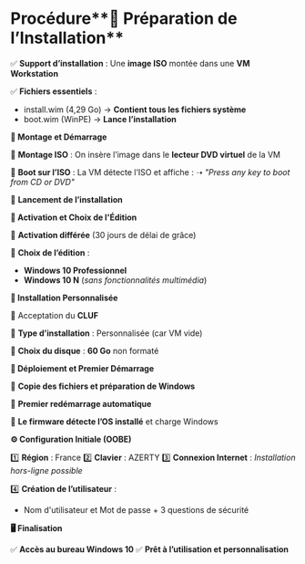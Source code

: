 # Procédure**📂 Préparation de l’Installation**

✅ **Support d’installation** : Une **image ISO** montée dans une **VM Workstation**

✅ **Fichiers essentiels** :

- install.wim (4,29 Go) → **Contient tous les fichiers système**
- boot.wim (WinPE) → **Lance l’installation**



**🔧 Montage et Démarrage**

🔹 **Montage ISO** : On insère l’image dans le **lecteur DVD virtuel** de la VM

🔹 **Boot sur l’ISO** : La VM détecte l’ISO et affiche : ➝ *"Press any key to boot from CD or DVD"*

🔹 **Lancement de l’installation**



**🔑 Activation et Choix de l'Édition**

🔹 **Activation différée** (30 jours de délai de grâce)

🔹 **Choix de l’édition** :

- **Windows 10 Professionnel**
- **Windows 10 N** (*sans fonctionnalités multimédia*)



**📜 Installation Personnalisée**

🔹 Acceptation du **CLUF**

🔹 **Type d’installation** : Personnalisée (car VM vide)

🔹 **Choix du disque** : **60 Go** non formaté



**🔄 Déploiement et Premier Démarrage**

🔹 **Copie des fichiers et préparation de Windows**

🔹 **Premier redémarrage automatique**

🔹 **Le firmware détecte l’OS installé** et charge Windows



**⚙️ Configuration Initiale (OOBE)**

1️⃣ **Région** : France 2️⃣ **Clavier** : AZERTY 3️⃣ **Connexion Internet** : *Installation hors-ligne possible*

4️⃣ **Création de l’utilisateur** :

- Nom d'utilisateur et Mot de passe + 3 questions de sécurité



**🖥️ Finalisation**

✅ **Accès au bureau Windows 10** ✅ **Prêt à l’utilisation et personnalisation**
